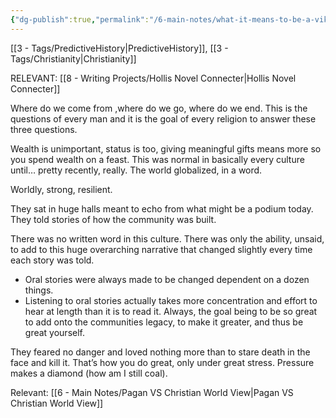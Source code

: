 ```yaml
---
{"dg-publish":true,"permalink":"/6-main-notes/what-it-means-to-be-a-viking/"}
---
```


[[3 - Tags/PredictiveHistory\|PredictiveHistory]], [[3 - Tags/Christianity\|Christianity]]


RELEVANT: 
[[8 - Writing Projects/Hollis Novel Connecter\|Hollis Novel Connecter]]


Where do we come from ,where do we go, where do we end. This is the questions of every man and it is the goal of every religion to answer these three questions.

Wealth is unimportant, status is too, giving meaningful gifts means more so you spend wealth on a feast. This was normal in basically every culture until… pretty recently, really. The world globalized, in a word.

Worldly, strong, resilient.



They sat in huge halls meant to echo from what might be a podium today. They told stories of how the community was built. 

There was no written word in this culture. There was only the ability, unsaid, to add to this huge overarching narrative that changed slightly every time each story was told. 
- Oral stories were always made to be changed dependent on a dozen things. 
- Listening to oral stories actually takes more concentration and effort to hear at length than it is to read it.
Always, the goal being to be so great to add onto the communities legacy, to make it greater, and thus be great yourself. 

They feared no danger and loved nothing more than to stare death in the face and kill it. That’s how you do great, only under great stress. Pressure makes a diamond (how am I still coal).



Relevant:
[[6 - Main Notes/Pagan VS Christian World View\|Pagan VS Christian World View]]




















